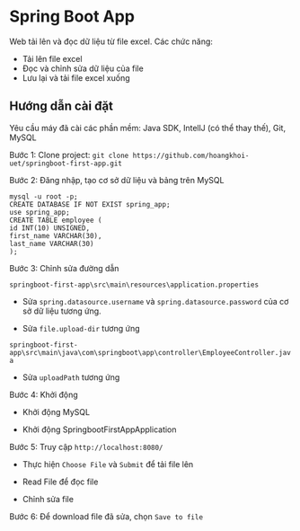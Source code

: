 # Spring Boot App
Web tải lên và đọc dữ liệu từ file excel.
Các chức năng: 
- Tải lên file excel
- Đọc và chỉnh sửa dữ liệu của file
- Lưu lại và tải file excel xuống

## Hướng dẫn cài đặt

Yêu cầu máy đã cài các phần mềm: Java SDK, IntellJ (có thể thay thế), Git, MySQL

Bước 1: Clone project: ```git clone https://github.com/hoangkhoi-uet/springboot-first-app.git```

Bước 2: Đăng nhập, tạo cơ sở dữ liệu và bảng trên MySQL

```
mysql -u root -p;
CREATE DATABASE IF NOT EXIST spring_app;
use spring_app;
CREATE TABLE employee (
id INT(10) UNSIGNED,
first_name VARCHAR(30),
last_name VARCHAR(30)
);
```

Bước 3: Chỉnh sửa đường dẫn

```springboot-first-app\src\main\resources\application.properties```

- Sửa ```spring.datasource.username``` và ```spring.datasource.password``` của cơ sở dữ liệu tương ứng. 

- Sửa ```file.upload-dir``` tương ứng

```springboot-first-app\src\main\java\com\springboot\app\controller\EmployeeController.java```

- Sửa ```uploadPath``` tương ứng

Bước 4: Khởi động
- Khởi động MySQL

- Khởi động SpringbootFirstAppApplication

Bước 5: Truy cập ```http://localhost:8080/```
- Thực hiện ```Choose File``` và ```Submit``` để tải file lên

- Read File để đọc file

- Chỉnh sửa file

Bước 6: Để download file đã sửa, chọn ```Save to file```


